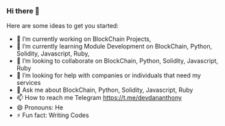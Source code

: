 ### Hi there 👋

<!--
**devdananthony/devdananthony** is a ✨ _special_ ✨ repository because its `README.md` (this file) appears on your GitHub profile.
-->
Here are some ideas to get you started:

- 🔭 I’m currently working on BlockChain Projects, 
- 🌱 I’m currently learning Module Development on BlockChain, Python, Solidity, Javascript, Ruby, 
- 👯 I’m looking to collaborate on BlockChain, Python, Solidity, Javascript, Ruby
- 🤔 I’m looking for help with companies or individuals that need my services
- 💬 Ask me about  BlockChain, Python, Solidity, Javascript, Ruby
- 📫 How to reach me Telegram https://t.me/devdananthony 
- 😄 Pronouns: He
- ⚡ Fun fact: Writing Codes


